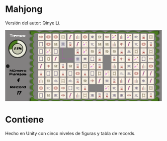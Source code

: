 # Mahjong

Versión del autor: Qinye Li.

![](https://github.com/camilo1962/MahjongEF/blob/main/Assets/Sprites/Reglas.png)


# Contiene

Hecho en Unity con cinco niveles de figuras y tabla de records.
